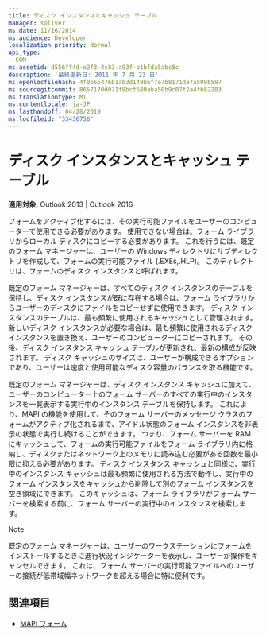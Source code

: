 ```yaml
---
title: ディスク インスタンスとキャッシュ テーブル
manager: soliver
ms.date: 11/16/2014
ms.audience: Developer
localization_priority: Normal
api_type:
- COM
ms.assetid: d556ff4d-e2f3-4c83-a93f-b1bfda5abc8c
description: '最終更新日: 2011 年 7 月 23 日'
ms.openlocfilehash: 4f0b66476b1ab3d149b6f7e7b8171de7a509b597
ms.sourcegitcommit: 8657170d071f9bcf680aba50b9c07f2a4fb82283
ms.translationtype: MT
ms.contentlocale: ja-JP
ms.lasthandoff: 04/28/2019
ms.locfileid: "33436756"
---
```

# <a name="disk-instances-and-cache-tables"></a>ディスク インスタンスとキャッシュ テーブル

**適用対象**: Outlook 2013 | Outlook 2016 
  
フォームをアクティブ化するには、その実行可能ファイルをユーザーのコンピューターで使用できる必要があります。 使用できない場合は、フォーム ライブラリからローカル ディスクにコピーする必要があります。 これを行うには、既定のフォーム マネージャーは、ユーザーの Windows ディレクトリにサブディレクトリを作成して、フォームの実行可能ファイル (.EXEs,.HLP)。 このディレクトリは、フォームのディスク インスタンスと呼ばれます。
  
既定のフォーム マネージャーは、すべてのディスク インスタンスのテーブルを保持し、ディスク インスタンスが既に存在する場合は、フォーム ライブラリからユーザーのディスクにファイルをコピーせずに使用できます。 ディスク インスタンスのテーブルは、最も頻繁に使用されるキャッシュとして管理されます。 新しいディスク インスタンスが必要な場合は、最も頻繁に使用されるディスク インスタンスを置き換え、ユーザーのコンピューターにコピーされます。 その後、ディスク インスタンス キャッシュ テーブルが更新され、最新の構成が反映されます。 ディスク キャッシュのサイズは、ユーザーが構成できるオプションであり、ユーザーは速度と使用可能なディスク容量のバランスを取る機能です。
  
既定のフォーム マネージャーは、ディスク インスタンス キャッシュに加えて、ユーザーのコンピューター上のフォーム サーバーのすべての実行中のインスタンスを一覧表示する実行中のインスタンス テーブルを保持します。 これにより、MAPI の機能を使用して、そのフォーム サーバーのメッセージ クラスのフォームがアクティブ化されるまで、アイドル状態のフォーム インスタンスを非表示の状態で実行し続けることができます。 つまり、フォーム サーバーを RAM にキャッシュして、フォームの実行可能ファイルをフォーム ライブラリ内に格納し、ディスクまたはネットワーク上のメモリに読み込む必要がある回数を最小限に抑える必要があります。 ディスク インスタンス キャッシュと同様に、実行中のインスタンス キャッシュは最も頻繁に使用される方法で動作し、実行中のフォーム インスタンスをキャッシュから削除して別のフォーム インスタンスを空き領域にできます。 このキャッシュは、フォーム ライブラリがフォーム サーバーを検索する前に、フォーム サーバーの実行中のインスタンスを検索します。
  
> [!NOTE]
> 既定のフォーム マネージャーは、ユーザーのワークステーションにフォームをインストールするときに進行状況インジケーターを表示し、ユーザーが操作をキャンセルできます。 これは、フォーム サーバーの実行可能ファイルへのユーザーの接続が低帯域幅ネットワークを超える場合に特に便利です。 
  
## <a name="see-also"></a>関連項目

- [MAPI フォーム](mapi-forms.md)


